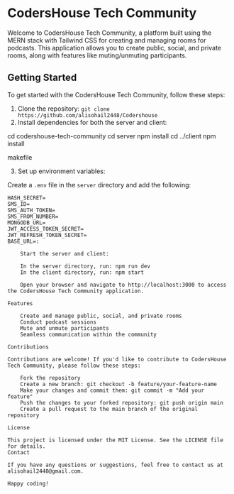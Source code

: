 # CodersHouse Tech Community

Welcome to CodersHouse Tech Community, a platform built using the MERN stack with Tailwind CSS for creating and managing rooms for podcasts. This application allows you to create public, social, and private rooms, along with features like muting/unmuting participants.

## Getting Started

To get started with the CodersHouse Tech Community, follow these steps:

1. Clone the repository: `git clone https://github.com/alisohail2448/Codershouse`
2. Install dependencies for both the server and client:

cd codershouse-tech-community
cd server
npm install
cd ../client
npm install

makefile

3. Set up environment variables:

Create a `.env` file in the `server` directory and add the following:

```env
HASH_SECRET=
SMS_ID=
SMS_AUTH_TOKEN=
SMS_FROM_NUMBER=
MONGODB_URL=
JWT_ACCESS_TOKEN_SECRET=
JWT_REFRESH_TOKEN_SECRET=
BASE_URL=:

    Start the server and client:

    In the server directory, run: npm run dev
    In the client directory, run: npm start

    Open your browser and navigate to http://localhost:3000 to access the CodersHouse Tech Community application.

Features

    Create and manage public, social, and private rooms
    Conduct podcast sessions
    Mute and unmute participants
    Seamless communication within the community

Contributions

Contributions are welcome! If you'd like to contribute to CodersHouse Tech Community, please follow these steps:

    Fork the repository
    Create a new branch: git checkout -b feature/your-feature-name
    Make your changes and commit them: git commit -m "Add your feature"
    Push the changes to your forked repository: git push origin main
    Create a pull request to the main branch of the original repository

License

This project is licensed under the MIT License. See the LICENSE file for details.
Contact

If you have any questions or suggestions, feel free to contact us at alisohail2448@gmail.com.

Happy coding!